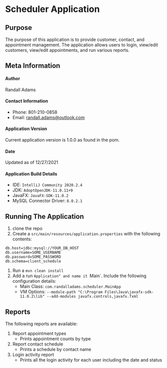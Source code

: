 # Scheduler Application

## Purpose

The purpose of this application is to provide customer, contact, and appointment management.
The application allows users to login, view/edit customers, view/edit appointments, and run various reports.

## Meta Information

#### Author

Randall Adams


#### Contact Information

* Phone: 801-210-0858
* Email: randall.adams@outlook.com

#### Application Version

Current application version is 1.0.0 as found in the pom.

#### Date

Updated as of 12/27/2021

#### Application Build Details

* IDE: `IntelliJ Community 2020.2.4`
* JDK: `AdoptOpenJDK-11.0.11+9`
* JavaFX: `JavaFX-SDK-11.0.2`
* MySQL Connector Driver: `8.0.2.1`

## Running The Application

1. clone the repo
1. Create a `src/main/resources/application.properties` with the following contents:
```
db.host=jdbc:mysql://YOUR_DB_HOST
db.username=SOME_USERNAME
db.password=SOME_PASSWORD
db.schema=client_schedule
```
1. Run a `mvn clean install`
1. Add a run `Application" and name it `Main`. Include the following configuration details:
    * Main Class: `com.randalladams.scheduler.MainApp`
    * VM Options: `--module-path "C:\Program Files\Java\javafx-sdk-11.0.2\lib" --add-modules javafx.controls,javafx.fxml`

## Reports

The following reports are available:

1. Report appointment types
    * Prints appointment counts by type
2. Report contact schedule
    * Prints a schedule by contact name
3. Login activity report
    * Prints all the login activity for each user including the date and status
    
